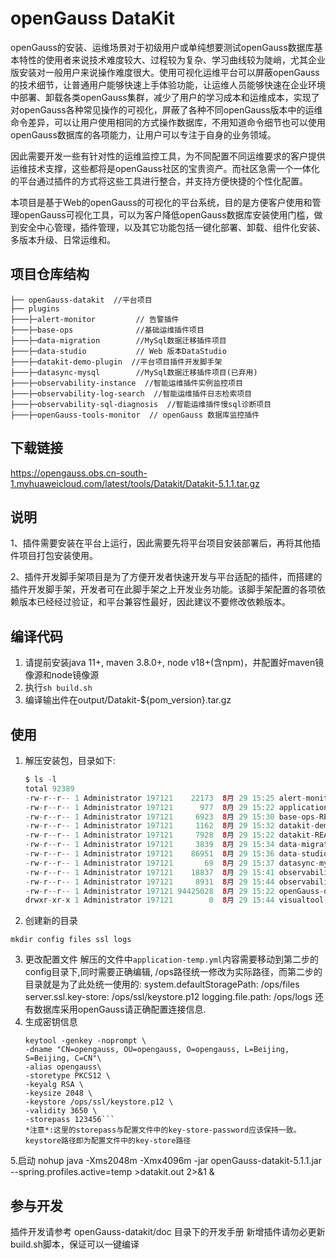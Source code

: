 # openGauss DataKit
openGauss的安装、运维场景对于初级用户或单纯想要测试openGauss数据库基本特性的使用者来说技术难度较大、过程较为复杂、学习曲线较为陡峭，尤其企业版安装对一般用户来说操作难度很大。使用可视化运维平台可以屏蔽openGauss的技术细节，让普通用户能够快速上手体验功能，让运维人员能够快速在企业环境中部署、卸载各类openGauss集群，减少了用户的学习成本和运维成本，实现了对openGauss各种常见操作的可视化，屏蔽了各种不同openGauss版本中的运维命令差异，可以让用户使用相同的方式操作数据库，不用知道命令细节也可以使用openGauss数据库的各项能力，让用户可以专注于自身的业务领域。

因此需要开发一些有针对性的运维监控工具，为不同配置不同运维要求的客户提供运维技术支撑，这些都将是openGauss社区的宝贵资产。而社区急需一个一体化的平台通过插件的方式将这些工具进行整合，并支持方便快捷的个性化配置。

本项目是基于Web的openGauss的可视化的平台系统，目的是方便客户使用和管理openGauss可视化工具，可以为客户降低openGauss数据库安装使用门槛，做到安全中心管理，插件管理，以及其它功能包括一键化部署、卸载、组件化安装、多版本升级、日常运维和。


## 项目仓库结构
```
├── openGauss-datakit  //平台项目
├── plugins
├───├─alert-monitor         // 告警插件
├───├─base-ops              //基础运维插件项目
├───├─data-migration        //MySql数据迁移插件项目
├───├─data-studio           // Web 版本DataStudio
├───├─datakit-demo-plugin  //平台项目插件开发脚手架
├───├─datasync-mysql        //MySql数据迁移插件项目(已弃用)
├───├─observability-instance  //智能运维插件实例监控项目
├───├─observability-log-search  //智能运维插件日志检索项目
├───├─observability-sql-diagnosis  //智能运维插件慢sql诊断项目
├───├─openGauss-tools-monitor  // openGauss 数据库监控插件
```
## 下载链接

https://opengauss.obs.cn-south-1.myhuaweicloud.com/latest/tools/Datakit/Datakit-5.1.1.tar.gz

## 说明
1、插件需要安装在平台上运行，因此需要先将平台项目安装部署后，再将其他插件项目打包安装使用。

2、插件开发脚手架项目是为了方便开发者快速开发与平台适配的插件，而搭建的插件开发脚手架，开发者可在此脚手架之上开发业务功能。该脚手架配置的各项依赖版本已经经过验证，和平台兼容性最好，因此建议不要修改依赖版本。

## 编译代码
1. 请提前安装java 11+, maven 3.8.0+, node v18+(含npm)，并配置好maven镜像源和node镜像源
2. 执行`sh build.sh`
3. 编译输出件在output/Datakit-${pom_version}.tar.gz

## 使用
1. 解压安装包，目录如下:
   ```java
   $ ls -l
   total 92389
   -rw-r--r-- 1 Administrator 197121    22173  8月 29 15:25 alert-monitor-README.md
   -rw-r--r-- 1 Administrator 197121      977  8月 29 15:22 application-temp.yml
   -rw-r--r-- 1 Administrator 197121     6923  8月 29 15:30 base-ops-README.md
   -rw-r--r-- 1 Administrator 197121     1162  8月 29 15:32 datakit-demo-plugin-README.md
   -rw-r--r-- 1 Administrator 197121     7928  8月 29 15:22 datakit-README.md
   -rw-r--r-- 1 Administrator 197121     3839  8月 29 15:34 data-migration-README.md
   -rw-r--r-- 1 Administrator 197121    86951  8月 29 15:36 data-studio-README.md
   -rw-r--r-- 1 Administrator 197121       69  8月 29 15:37 datasync-mysql-README.md
   -rw-r--r-- 1 Administrator 197121    18837  8月 29 15:41 observability-instance-README.md
   -rw-r--r-- 1 Administrator 197121     8931  8月 29 15:44 observability-log-search-README.md
   -rw-r--r-- 1 Administrator 197121 94425028  8月 29 15:22 openGauss-datakit-5.1.1.jar
   drwxr-xr-x 1 Administrator 197121        0  8月 29 15:44 visualtool-plugin```
2. 创建新的目录
 ```shell
mkdir config files ssl logs
```
3. 更改配置文件
解压的文件中`application-temp.yml`内容需要移动到第二步的config目录下,同时需要正确编辑, /ops路径统一修改为实际路径，而第二步的目录就是为了此处统一使用的:
   system.defaultStoragePath: /ops/files  
   server.ssl.key-store: /ops/ssl/keystore.p12
   logging.file.path: /ops/logs
   还有数据库采用openGauss请正确配置连接信息.
4. 生成密钥信息
   ```shell
   keytool -genkey -noprompt \
   -dname "CN=opengauss, OU=opengauss, O=opengauss, L=Beijing, S=Beijing, C=CN"\
   -alias opengauss\
   -storetype PKCS12 \
   -keyalg RSA \
   -keysize 2048 \
   -keystore /ops/ssl/keystore.p12 \
   -validity 3650 \
   -storepass 123456```
   *注意*:这里的storepass与配置文件中的key-store-password应该保持一致。 keystore路径即为配置文件中的key-store路径
5.启动
nohup java -Xms2048m -Xmx4096m -jar openGauss-datakit-5.1.1.jar --spring.profiles.active=temp >datakit.out 2>&1 &

## 参与开发
插件开发请参考 openGauss-datakit/doc 目录下的开发手册
新增插件请勿必更新build.sh脚本，保证可以一键编译